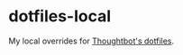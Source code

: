 # dotfiles-local

My local overrides for [Thoughtbot's dotfiles](https://github.com/thoughtbot/dotfiles).
